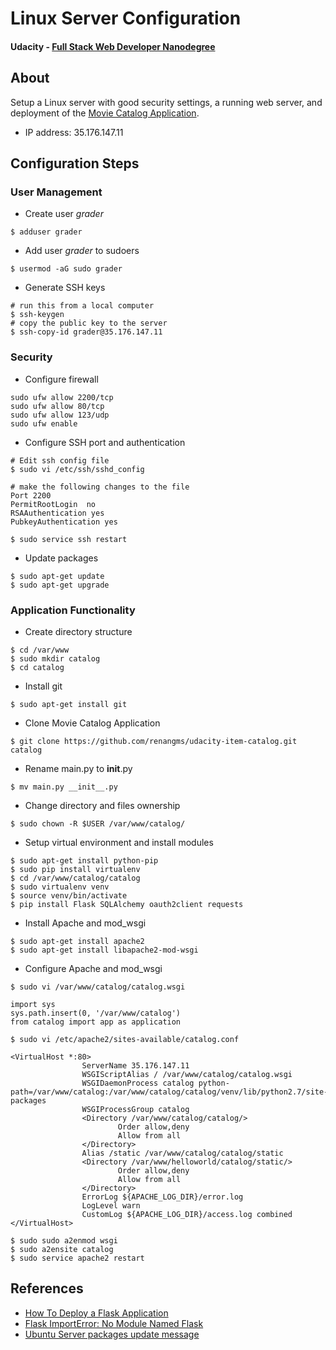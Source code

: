 #  Linux Server Configuration
#### Udacity - [Full Stack Web Developer Nanodegree](https://www.udacity.com/course/full-stack-web-developer-nanodegree--nd004)

## About
Setup a Linux server with good security settings, a running web server, and deployment of the [Movie Catalog Application](https://github.com/renangms/udacity-item-catalog).
* IP address: 35.176.147.11

## Configuration Steps

### User Management
* Create user *grader*
```
$ adduser grader
```
* Add user *grader* to sudoers
```
$ usermod -aG sudo grader
```
* Generate SSH keys
```
# run this from a local computer
$ ssh-keygen
# copy the public key to the server
$ ssh-copy-id grader@35.176.147.11
```

### Security
* Configure firewall
```
sudo ufw allow 2200/tcp
sudo ufw allow 80/tcp
sudo ufw allow 123/udp
sudo ufw enable
```
* Configure SSH port and authentication
```
# Edit ssh config file
$ sudo vi /etc/ssh/sshd_config
```
```
# make the following changes to the file
Port 2200
PermitRootLogin  no
RSAAuthentication yes
PubkeyAuthentication yes
```
```
$ sudo service ssh restart
```
* Update packages
```
$ sudo apt-get update
$ sudo apt-get upgrade
```

### Application Functionality
* Create directory structure
```
$ cd /var/www
$ sudo mkdir catalog
$ cd catalog
```
* Install git
```
$ sudo apt-get install git
```
* Clone Movie Catalog Application
```
$ git clone https://github.com/renangms/udacity-item-catalog.git catalog
```
* Rename main.py to __init__.py
```
$ mv main.py __init__.py
```
* Change directory and files ownership
```
$ sudo chown -R $USER /var/www/catalog/
```

* Setup virtual environment and install modules
```
$ sudo apt-get install python-pip
$ sudo pip install virtualenv 
$ cd /var/www/catalog/catalog
$ sudo virtualenv venv
$ source venv/bin/activate
$ pip install Flask SQLAlchemy oauth2client requests
```

* Install Apache and  mod_wsgi
```
$ sudo apt-get install apache2 
$ sudo apt-get install libapache2-mod-wsgi
```
* Configure Apache and mod_wsgi
```
$ sudo vi /var/www/catalog/catalog.wsgi
```
```
import sys
sys.path.insert(0, '/var/www/catalog')
from catalog import app as application
```

```
$ sudo vi /etc/apache2/sites-available/catalog.conf
```

```
<VirtualHost *:80>
                ServerName 35.176.147.11
                WSGIScriptAlias / /var/www/catalog/catalog.wsgi
                WSGIDaemonProcess catalog python-path=/var/www/catalog:/var/www/catalog/catalog/venv/lib/python2.7/site-packages
                WSGIProcessGroup catalog
                <Directory /var/www/catalog/catalog/>
                        Order allow,deny
                        Allow from all
                </Directory>
                Alias /static /var/www/catalog/catalog/static
                <Directory /var/www/helloworld/catalog/static/>
                        Order allow,deny
                        Allow from all
                </Directory>
                ErrorLog ${APACHE_LOG_DIR}/error.log
                LogLevel warn
                CustomLog ${APACHE_LOG_DIR}/access.log combined
</VirtualHost>
```

```
$ sudo sudo a2enmod wsgi 
$ sudo a2ensite catalog
$ sudo service apache2 restart 
```


## References
- [How To Deploy a Flask Application](https://www.digitalocean.com/community/tutorials/how-to-deploy-a-flask-application-on-an-ubuntu-vps)
- [Flask ImportError: No Module Named Flask](https://stackoverflow.com/questions/31252791/flask-importerror-no-module-named-flask)
- [Ubuntu Server packages update message](https://serverfault.com/questions/265410/ubuntu-server-message-says-packages-can-be-updated-but-apt-get-does-not-update)

